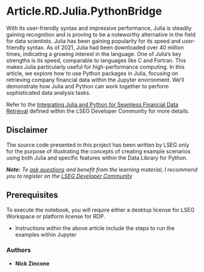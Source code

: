 # Article.RD.Julia.PythonBridge
With its user-friendly syntax and impressive performance, Julia is steadily gaining recognition and is proving to be a noteworthy alternative in the field for data scientists. Julia has been gaining popularity for its speed and user-friendly syntax. As of 2021, Julia had been downloaded over 40 million times, indicating a growing interest in the language. One of Julia’s key strengths is its speed, comparable to languages like C and Fortran. This makes Julia particularly useful for high-performance computing. In this article, we explore how to use Python packages in Julia, focusing on retrieving company financial data within the Jupyter environment. We’ll demonstrate how Julia and Python can work together to perform sophisticated data analysis tasks.

Refer to the [Integrating Julia and Python for Seamless Financial Data Retrieval](https://developers.lseg.com/en/article-catalog/article/julia-python-bridge) defined within the LSEG Developer Community for more details.

## <a id="disclaimer"></a>Disclaimer
The source code presented in this project has been written by LSEG only for the purpose of illustrating the concepts of creating example scenarios using both Julia and specific features within the Data Library for Python.

***Note:** To [ask questions](https://community.developers.refinitiv.com/index.html) and benefit from the learning material, I recommend you to register on the [LSEG Developer Community](https://developers.lseg.com)*

## <a name="prerequisites"></a>Prerequisites

To execute the notebook, you will require either a desktop license for LSEG Workspace or platform license for RDP.

- Instructions within the above article include the steps to run the examples within Jupyter


### <a id="authors"></a>Authors

* **Nick Zincone**
